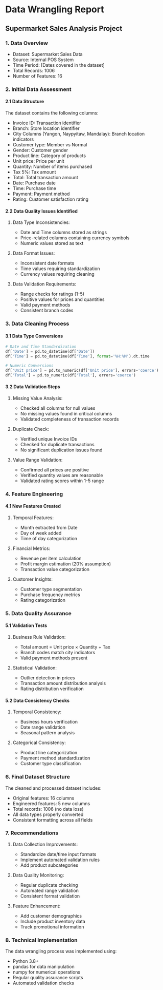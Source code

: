 # Data Wrangling Report
## Supermarket Sales Analysis Project

### 1. Data Overview
- Dataset: Supermarket Sales Data
- Source: Internal POS System
- Time Period: [Dates covered in the dataset]
- Total Records: 1006
- Number of Features: 16

### 2. Initial Data Assessment
#### 2.1 Data Structure
The dataset contains the following columns:
- Invoice ID: Transaction identifier
- Branch: Store location identifier
- City Columns (Yangon, Naypyitaw, Mandalay): Branch location indicators
- Customer type: Member vs Normal
- Gender: Customer gender
- Product line: Category of products
- Unit price: Price per unit
- Quantity: Number of items purchased
- Tax 5%: Tax amount
- Total: Total transaction amount
- Date: Purchase date
- Time: Purchase time
- Payment: Payment method
- Rating: Customer satisfaction rating

#### 2.2 Data Quality Issues Identified
1. Data Type Inconsistencies:
   - Date and Time columns stored as strings
   - Price-related columns containing currency symbols
   - Numeric values stored as text

2. Data Format Issues:
   - Inconsistent date formats
   - Time values requiring standardization
   - Currency values requiring cleaning

3. Data Validation Requirements:
   - Range checks for ratings (1-5)
   - Positive values for prices and quantities
   - Valid payment methods
   - Consistent branch codes

### 3. Data Cleaning Process
#### 3.1 Data Type Conversions
```python
# Date and Time Standardization
df['Date'] = pd.to_datetime(df['Date'])
df['Time'] = pd.to_datetime(df['Time'], format='%H:%M').dt.time

# Numeric Conversions
df['Unit price'] = pd.to_numeric(df['Unit price'], errors='coerce')
df['Total'] = pd.to_numeric(df['Total'], errors='coerce')
```

#### 3.2 Data Validation Steps
1. Missing Value Analysis:
   - Checked all columns for null values
   - No missing values found in critical columns
   - Validated completeness of transaction records

2. Duplicate Check:
   - Verified unique Invoice IDs
   - Checked for duplicate transactions
   - No significant duplication issues found

3. Value Range Validation:
   - Confirmed all prices are positive
   - Verified quantity values are reasonable
   - Validated rating scores within 1-5 range

### 4. Feature Engineering
#### 4.1 New Features Created
1. Temporal Features:
   - Month extracted from Date
   - Day of week added
   - Time of day categorization

2. Financial Metrics:
   - Revenue per item calculation
   - Profit margin estimation (20% assumption)
   - Transaction value categorization

3. Customer Insights:
   - Customer type segmentation
   - Purchase frequency metrics
   - Rating categorization

### 5. Data Quality Assurance
#### 5.1 Validation Tests
1. Business Rule Validation:
   - Total amount = Unit price × Quantity + Tax
   - Branch codes match city indicators
   - Valid payment methods present

2. Statistical Validation:
   - Outlier detection in prices
   - Transaction amount distribution analysis
   - Rating distribution verification

#### 5.2 Data Consistency Checks
1. Temporal Consistency:
   - Business hours verification
   - Date range validation
   - Seasonal pattern analysis

2. Categorical Consistency:
   - Product line categorization
   - Payment method standardization
   - Customer type classification

### 6. Final Dataset Structure
The cleaned and processed dataset includes:
- Original features: 16 columns
- Engineered features: 5 new columns
- Total records: 1006 (no data loss)
- All data types properly converted
- Consistent formatting across all fields

### 7. Recommendations
1. Data Collection Improvements:
   - Standardize date/time input formats
   - Implement automated validation rules
   - Add product subcategories

2. Data Quality Monitoring:
   - Regular duplicate checking
   - Automated range validation
   - Consistent format validation

3. Feature Enhancement:
   - Add customer demographics
   - Include product inventory data
   - Track promotional information

### 8. Technical Implementation
The data wrangling process was implemented using:
- Python 3.8+
- pandas for data manipulation
- numpy for numerical operations
- Regular quality assurance scripts
- Automated validation checks
